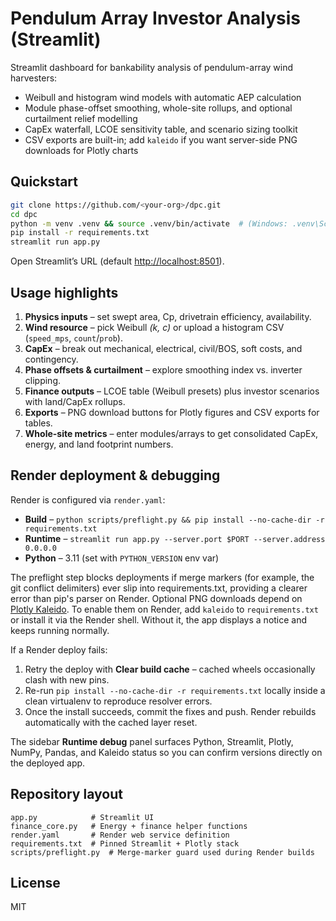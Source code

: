 # Pendulum Array Investor Analysis (Streamlit)

Streamlit dashboard for bankability analysis of pendulum-array wind harvesters:
- Weibull and histogram wind models with automatic AEP calculation
- Module phase-offset smoothing, whole-site rollups, and optional curtailment relief modelling
- CapEx waterfall, LCOE sensitivity table, and scenario sizing toolkit
- CSV exports are built-in; add `kaleido` if you want server-side PNG downloads for Plotly charts

## Quickstart

```bash
git clone https://github.com/<your-org>/dpc.git
cd dpc
python -m venv .venv && source .venv/bin/activate  # (Windows: .venv\Scripts\activate)
pip install -r requirements.txt
streamlit run app.py
```

Open Streamlit’s URL (default [http://localhost:8501](http://localhost:8501)).

## Usage highlights

1. **Physics inputs** – set swept area, Cp, drivetrain efficiency, availability.
2. **Wind resource** – pick Weibull *(k, c)* or upload a histogram CSV (`speed_mps`, `count`/`prob`).
3. **CapEx** – break out mechanical, electrical, civil/BOS, soft costs, and contingency.
4. **Phase offsets & curtailment** – explore smoothing index vs. inverter clipping.
5. **Finance outputs** – LCOE table (Weibull presets) plus investor scenarios with land/CapEx rollups.
6. **Exports** – PNG download buttons for Plotly figures and CSV exports for tables.
7. **Whole-site metrics** – enter modules/arrays to get consolidated CapEx, energy, and land footprint numbers.

## Render deployment & debugging

Render is configured via `render.yaml`:

- **Build** – `python scripts/preflight.py && pip install --no-cache-dir -r requirements.txt`
- **Runtime** – `streamlit run app.py --server.port $PORT --server.address 0.0.0.0`
- **Python** – 3.11 (set with `PYTHON_VERSION` env var)

The preflight step blocks deployments if merge markers (for example, the git conflict delimiters) ever slip into requirements.txt,
providing a clearer error than pip's parser on Render.
Optional PNG downloads depend on [Plotly Kaleido](https://github.com/plotly/Kaleido). To enable them on Render, add
`kaleido` to `requirements.txt` or install it via the Render shell. Without it, the app displays a notice and keeps
running normally.

If a Render deploy fails:

1. Retry the deploy with **Clear build cache** – cached wheels occasionally clash with new pins.
2. Re-run `pip install --no-cache-dir -r requirements.txt` locally inside a clean virtualenv to reproduce resolver errors.
3. Once the install succeeds, commit the fixes and push. Render rebuilds automatically with the cached layer reset.

The sidebar **Runtime debug** panel surfaces Python, Streamlit, Plotly, NumPy, Pandas, and Kaleido status so you can
confirm versions directly on the deployed app.

## Repository layout

```
app.py            # Streamlit UI
finance_core.py   # Energy + finance helper functions
render.yaml       # Render web service definition
requirements.txt  # Pinned Streamlit + Plotly stack
scripts/preflight.py  # Merge-marker guard used during Render builds
```

## License

MIT
